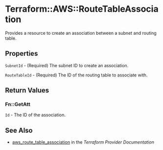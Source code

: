 # Terraform::AWS::RouteTableAssociation

Provides a resource to create an association between a subnet and routing table.

## Properties

`SubnetId` - (Required) The subnet ID to create an association.

`RouteTableId` - (Required) The ID of the routing table to associate with.


## Return Values

### Fn::GetAtt

`Id` - The ID of the association.

## See Also

* [aws_route_table_association](https://www.terraform.io/docs/providers/aws/r/route_table_association.html) in the _Terraform Provider Documentation_